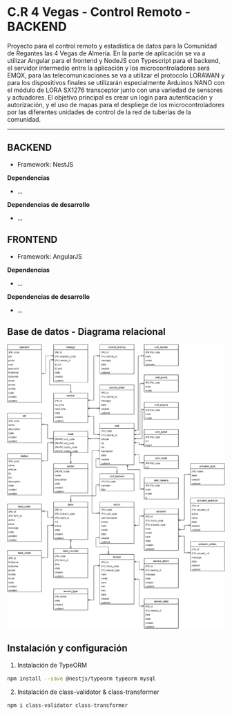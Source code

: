 # C.R 4 Vegas - Control Remoto - BACKEND
Proyecto para el control remoto y estadística de datos para la Comunidad de Regantes las 4 Vegas de Almería. En la parte de aplicación se va a utilizar Angular para el frontend y NodeJS con Typescript para el backend, el servidor intermedio entre la aplicación y los microcontroladores será EMQX, para las telecomunicaciones se va a utilizar el protocolo LORAWAN y para los dispositivos finales se utilizarán especialmente Arduinos NANO con el módulo de LORA SX1276 transceptor junto con una variedad de sensores y actuadores.
El objetivo principal es crear un login para autenticación y autorización, y el uso de mapas para el despliege de los microcontroladores por las diferentes unidades de control de la red de tuberías de la comunidad.

***

## BACKEND
- Framework: NestJS

**Dependencias**
- ...

**Dependencias de desarrollo**
- ...

## FRONTEND
- Framework: AngularJS

**Dependencias**
- ...

**Dependencias de desarrollo**
- ...

## Base de datos - Diagrama relacional
![Diagrama Relacional](/img/cr4vegas_remoto_RELACIONAL_1.png "Diagrama Relacional")

## Instalación y configuración
1. Instalación de TypeORM
```sh
npm install --save @nestjs/typeorm typeorm mysql
```

2. Instalación de class-validator & class-transformer
```sh
npm i class-validator class-transformer
```

